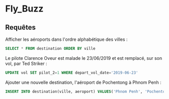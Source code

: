 # Fly_Buzz


## Requêtes

Afficher les aéroports dans l'ordre alphabétique des villes :
````sql
SELECT * FROM destination ORDER BY ville
````
Le pilote Clarence Oveur est malade le 23/06/2019 et est remplacé, sur son vol, par Ted Striker :
````sql
UPDATE vol SET pilot_2=1 WHERE depart_vol_date='2019-06-23'
````

Ajouter une nouvelle destination, l'aéroport de  Pochentong à Phnom Penh :
````sql
INSERT INTO destination(ville, aeroport) VALUES('Phnom Penh', 'Pochentong')
````
